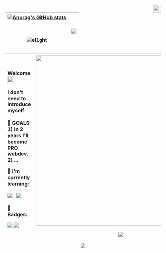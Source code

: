 <img align="right" src="https://media0.giphy.com/media/Em64Jw9P39F2o/giphy.gif?cid=ecf05e47f1mmzgmtvklqcdq2ebevpaeybr6yt54ricmgqeif&rid=giphy.gif&ct=g" width="25px" height="25px">

| [![Anurag's GitHub stats](https://github-readme-stats.vercel.app/api?username=el1ght&show_icons=true&theme=maroongold&bg_color=15,000000,000000,000000,F0A500,000000&icon_color=F0A500&title_color=F9B208&hide_border=true&custom_title=I'm⠀SEO,⠀bitch)](https://github.com/anuraghazra/github-readme-stats) <p></p> <br> <p><img align="center" src="https://github-readme-streak-stats.herokuapp.com?user=el1ght&theme=neon-dark&background=000000&stroke=FFBE00&ring=FFCF00&fire=FFCF00&currStreakNum=FFAE02&sideNums=FFB600&currStreakLabel=FFB600&sideLabels=FFCF00&dates=9F5D03&border=000000" alt="el1ght" /></p> | <a href="https://media0.giphy.com/media/141aLGiPlL7A502ycJ/giphy.gif?cid=790b7611437b1ee945dec401a3d944072875448dfebbf648&rid=giphy.gif&ct=g"><img align="center" src="https://media0.giphy.com/media/141aLGiPlL7A502ycJ/giphy.gif?cid=790b7611437b1ee945dec401a3d944072875448dfebbf648&rid=giphy.gif&ct=g" /></a> | 
| ------------- | ------------- |


| <br><p align="left">Welcome <img src="https://qpluspicture.oss-cn-beijing.aliyuncs.com/6LjjQA/Hi.gif" width="25px" height="25px"></p><p align="left">I don't need to introduce myself <br><br>🎯 GOALS: <br> 1) In 2 years I'll become PRO webdev.<br>2) ... <br></p><p align="left">:page_with_curl: I'm currently learning: <br><br><a href="https://img.shields.io/badge/javascript-%23323330.svg?style=for-the-badge&logo=javascript"><img src="https://img.shields.io/badge/javascript-%23323330.svg?style=for-the-badge&logo=javascript"></a>⠀󠀠󠀠󠀠󠀠<a href="https://img.shields.io/badge/vuejs-%2335495e.svg?style=for-the-badge&logo=vuedotjs"><img src="https://img.shields.io/badge/vuejs-%2335495e.svg?style=for-the-badge&logo=vuedotjs"></a><br><br>📛 Badges: </p><p align="left" width="400px"><a href="https://img.shields.io/github/stars/el1ght/el1ght?color=goldenrod&style=for-the-badge"><img src="https://img.shields.io/github/stars/el1ght/el1ght?color=goldenrod&style=for-the-badge"> <a href="https://api.visitorbadge.io/api/VisitorHit?user=el1ght&repo=el1ght&countColor=goldenrod&style=for-the-badge"><img src="https://api.visitorbadge.io/api/VisitorHit?user=el1ghtf&repo=el1ght&countColor=goldenrod&style=for-the-badge"></a></p> | <a href="https://media4.giphy.com/media/8oPkn7Hl79J6g/giphy.gif?cid=ecf05e47mfp70mgprs2at9ifvrkn0fkln8ez52p07dcre0m8&rid=giphy.gif&ct=g"><img width="550px" src="https://media4.giphy.com/media/8oPkn7Hl79J6g/giphy.gif?cid=ecf05e47mfp70mgprs2at9ifvrkn0fkln8ez52p07dcre0m8&rid=giphy.gif&ct=g" /></a><br><br> <a href="https://www.codewars.com/users/el1ght/badges/large"></a><a href="https://www.codewars.com/users/el1ght/badges/large"><img align="center" src="https://www.codewars.com/users/el1ght/badges/large" /> </a> |
| ------------- | ------------- |



<p align="center"><a href="https://github.com/ryo-ma/github-profile-trophy"><img src="https://github-profile-trophy.vercel.app/?username=el1ght&theme=juicyfresh&no-bg=true&no-frame=true"></a></p>
